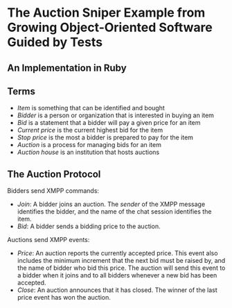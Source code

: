 # The Auction Sniper Example from Growing Object-Oriented Software Guided by Tests
## An Implementation in Ruby

## Terms

- *Item* is something that can be identified and bought
- *Bidder* is a person or organization that is interested in buying an item
- *Bid* is a statement that a bidder will pay a given price for an item
- *Current price* is the current highest bid for the item
- *Stop price* is the most a bidder is prepared to pay for the item
- *Auction* is a process for managing bids for an item
- *Auction house* is an institution that hosts auctions

## The Auction Protocol

Bidders send XMPP commands:

- *Join*: A bidder joins an auction. The *sender* of the XMPP message
  identifies the bidder, and the name of the chat session identifies the item.
- *Bid*: A bidder sends a bidding price to the auction.

Auctions send XMPP events:

- *Price*: An auction reports the currently accepted price. This event also
  includes the minimum increment that the next bid must be raised by, and the
  name of bidder who bid this price. The auction will send this event to a
  bidder when it joins and to all bidders whenever a new bid has been accepted.
- *Close*: An auction announces that it has closed. The winner of the last
  price event has won the auction.
